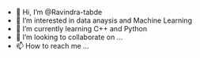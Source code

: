 - 👋 Hi, I’m @Ravindra-tabde
- 👀 I’m interested in data anaysis and Machine Learning
- 🌱 I’m currently learning C++ and Python
- 💞️ I’m looking to collaborate on ...
- 📫 How to reach me ...

<!---
Ravindra-tabde/Ravindra-tabde is a ✨ special ✨ repository because its `README.md` (this file) appears on your GitHub profile.
You can click the Preview link to take a look at your changes.
--->
